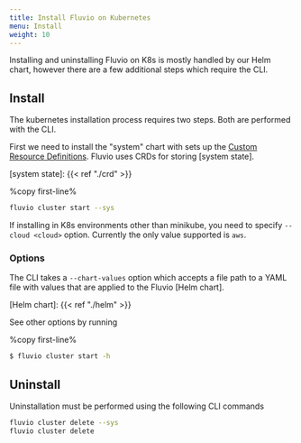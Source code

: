 ```yaml
---
title: Install Fluvio on Kubernetes
menu: Install
weight: 10
---
```


Installing and uninstalling Fluvio on K8s is mostly handled by our Helm chart, however there are a few additional steps which require the CLI.

## Install

The kubernetes installation process requires two steps. Both are performed with the CLI.

First we need to install the "system" chart with sets up the <a href="https://kubernetes.io/docs/concepts/extend-kubernetes/api-extension/custom-resources/" target="_blank">Custom Resource Definitions</a>. Fluvio uses CRDs for storing [system state].

[system state]: {{< ref "./crd" >}}

%copy first-line%
```bash
fluvio cluster start --sys
```

If installing in K8s environments other than minikube, you need to specify `--cloud <cloud>` option. Currently the only value supported is `aws`.

### Options

The CLI takes a `--chart-values` option which accepts a file path to a YAML file with values that are applied to the Fluvio [Helm chart].

[Helm chart]: {{< ref "./helm" >}}

See other options by running 

%copy first-line%
```bash
$ fluvio cluster start -h
```

## Uninstall

Uninstallation must be performed using the following CLI commands

```bash
fluvio cluster delete --sys
fluvio cluster delete
```
